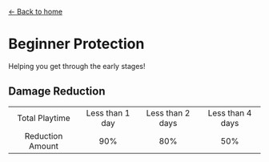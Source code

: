 [← Back to home](../)
# Beginner Protection
Helping you get through the early stages!

## Damage Reduction
<table>
    <tr>
        <td align="center">Total Playtime</td>
        <td align="center">Less than 1 day</td>
        <td align="center">Less than 2 days</td>
        <td align="center">Less than 4 days</td>
    </tr>
    <tr>
        <td align="center">Reduction Amount</td>
        <td align="center">90%</td>
        <td align="center">80%</td>
        <td align="center">50%</td>
    </tr>
</table>